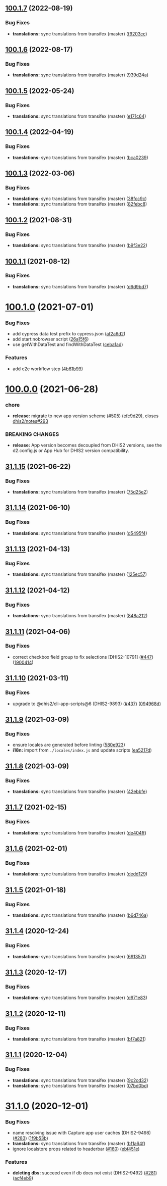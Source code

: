 ## [100.1.7](https://github.com/dhis2/cache-cleaner-app/compare/v100.1.6...v100.1.7) (2022-08-19)


### Bug Fixes

* **translations:** sync translations from transifex (master) ([f9203cc](https://github.com/dhis2/cache-cleaner-app/commit/f9203cc6eb5c76101531d4024e3ff21a19bbab16))

## [100.1.6](https://github.com/dhis2/cache-cleaner-app/compare/v100.1.5...v100.1.6) (2022-08-17)


### Bug Fixes

* **translations:** sync translations from transifex (master) ([939d24a](https://github.com/dhis2/cache-cleaner-app/commit/939d24a589a3b4b8a1b01a7f34889da0c70dfd12))

## [100.1.5](https://github.com/dhis2/cache-cleaner-app/compare/v100.1.4...v100.1.5) (2022-05-24)


### Bug Fixes

* **translations:** sync translations from transifex (master) ([e171c64](https://github.com/dhis2/cache-cleaner-app/commit/e171c640afcdef9a07c20cd2f61777b3210ee776))

## [100.1.4](https://github.com/dhis2/cache-cleaner-app/compare/v100.1.3...v100.1.4) (2022-04-19)


### Bug Fixes

* **translations:** sync translations from transifex (master) ([bca0239](https://github.com/dhis2/cache-cleaner-app/commit/bca0239e69da06b8d092c0a1c21ef1309118aac6))

## [100.1.3](https://github.com/dhis2/cache-cleaner-app/compare/v100.1.2...v100.1.3) (2022-03-06)


### Bug Fixes

* **translations:** sync translations from transifex (master) ([38fcc9c](https://github.com/dhis2/cache-cleaner-app/commit/38fcc9cf3c5d391a6c9c8dc8720f74e74b21d7f5))
* **translations:** sync translations from transifex (master) ([82febc8](https://github.com/dhis2/cache-cleaner-app/commit/82febc8e24924d4efd754a2065054642519c9486))

## [100.1.2](https://github.com/dhis2/cache-cleaner-app/compare/v100.1.1...v100.1.2) (2021-08-31)


### Bug Fixes

* **translations:** sync translations from transifex (master) ([b9f3e22](https://github.com/dhis2/cache-cleaner-app/commit/b9f3e22de0ebf87e7454d6495a83f2bfc2c78b89))

## [100.1.1](https://github.com/dhis2/cache-cleaner-app/compare/v100.1.0...v100.1.1) (2021-08-12)


### Bug Fixes

* **translations:** sync translations from transifex (master) ([d6d9bd7](https://github.com/dhis2/cache-cleaner-app/commit/d6d9bd71f175ae54b98ee02ebcd5f00d00daa663))

# [100.1.0](https://github.com/dhis2/cache-cleaner-app/compare/v100.0.0...v100.1.0) (2021-07-01)


### Bug Fixes

* add cypress data test prefix to cypress.json ([af2a6d2](https://github.com/dhis2/cache-cleaner-app/commit/af2a6d24d7b1af48c0edee915457e9e809629b67))
* add start:nobrowser script ([26a15f6](https://github.com/dhis2/cache-cleaner-app/commit/26a15f6b3ea5d4506f2cc6c75ec6462e493fe103))
* use getWithDataTest and findWithDataTest ([ceba1ad](https://github.com/dhis2/cache-cleaner-app/commit/ceba1adc3a42161f4cf1aad4eec76928c313c168))


### Features

* add e2e workflow step ([4b61b99](https://github.com/dhis2/cache-cleaner-app/commit/4b61b9900b2456c2eee011769417e9ebefd1241c))

# [100.0.0](https://github.com/dhis2/cache-cleaner-app/compare/v99.9.9...v100.0.0) (2021-06-28)


### chore

* **release:** migrate to new app version scheme ([#505](https://github.com/dhis2/cache-cleaner-app/issues/505)) ([efc9d29](https://github.com/dhis2/cache-cleaner-app/commit/efc9d2955cd2a3f3ac6b25a28069f420fb92dfec)), closes [dhis2/notes#293](https://github.com/dhis2/notes/issues/293)


### BREAKING CHANGES

* **release:** App version becomes decoupled from DHIS2 versions, see
the d2.config.js or App Hub for DHIS2 version compatibility.

## [31.1.15](https://github.com/dhis2/cache-cleaner-app/compare/v31.1.14...v31.1.15) (2021-06-22)


### Bug Fixes

* **translations:** sync translations from transifex (master) ([75d25e2](https://github.com/dhis2/cache-cleaner-app/commit/75d25e209e36b10d588d579899aadf82b907b9d3))

## [31.1.14](https://github.com/dhis2/cache-cleaner-app/compare/v31.1.13...v31.1.14) (2021-06-10)


### Bug Fixes

* **translations:** sync translations from transifex (master) ([d5495f4](https://github.com/dhis2/cache-cleaner-app/commit/d5495f452e0690e708a82d171bb78ad6f0a478fb))

## [31.1.13](https://github.com/dhis2/cache-cleaner-app/compare/v31.1.12...v31.1.13) (2021-04-13)


### Bug Fixes

* **translations:** sync translations from transifex (master) ([125ec57](https://github.com/dhis2/cache-cleaner-app/commit/125ec579348c5974eac49bd90b5b7c83719950cf))

## [31.1.12](https://github.com/dhis2/cache-cleaner-app/compare/v31.1.11...v31.1.12) (2021-04-12)


### Bug Fixes

* **translations:** sync translations from transifex (master) ([848a212](https://github.com/dhis2/cache-cleaner-app/commit/848a2124c5f86ece8f77d93e7de8ab5b95599a80))

## [31.1.11](https://github.com/dhis2/cache-cleaner-app/compare/v31.1.10...v31.1.11) (2021-04-06)


### Bug Fixes

* correct checkbox field group to fix selections [DHIS2-10791] ([#447](https://github.com/dhis2/cache-cleaner-app/issues/447)) ([1900414](https://github.com/dhis2/cache-cleaner-app/commit/1900414409ce9c5c2300d07c3cbd1513b6f4d0ff))

## [31.1.10](https://github.com/dhis2/cache-cleaner-app/compare/v31.1.9...v31.1.10) (2021-03-11)


### Bug Fixes

* upgrade to @dhis2/cli-app-scripts@6 (DHIS2-9893) ([#437](https://github.com/dhis2/cache-cleaner-app/issues/437)) ([094968d](https://github.com/dhis2/cache-cleaner-app/commit/094968d1be13de5a8a18dfabb7acee164558748e))

## [31.1.9](https://github.com/dhis2/cache-cleaner-app/compare/v31.1.8...v31.1.9) (2021-03-09)


### Bug Fixes

* ensure locales are generated before linting ([580e923](https://github.com/dhis2/cache-cleaner-app/commit/580e923ea610f0e236bfb5d9550111ff955878a6))
* **i18n:** import from `./locales/index.js` and update scripts ([ea5217d](https://github.com/dhis2/cache-cleaner-app/commit/ea5217d8933ecb636468309086e8d5aa6386a41d))

## [31.1.8](https://github.com/dhis2/cache-cleaner-app/compare/v31.1.7...v31.1.8) (2021-03-09)


### Bug Fixes

* **translations:** sync translations from transifex (master) ([42ebbfe](https://github.com/dhis2/cache-cleaner-app/commit/42ebbfe7b8998854c4cd814ac3c9d1ace88f5372))

## [31.1.7](https://github.com/dhis2/cache-cleaner-app/compare/v31.1.6...v31.1.7) (2021-02-15)


### Bug Fixes

* **translations:** sync translations from transifex (master) ([de404ff](https://github.com/dhis2/cache-cleaner-app/commit/de404ffca4fa7b260f401fb603a5188ab7133dba))

## [31.1.6](https://github.com/dhis2/cache-cleaner-app/compare/v31.1.5...v31.1.6) (2021-02-01)


### Bug Fixes

* **translations:** sync translations from transifex (master) ([dedd129](https://github.com/dhis2/cache-cleaner-app/commit/dedd12970b506128444e46f8e95834b4b1fb5434))

## [31.1.5](https://github.com/dhis2/cache-cleaner-app/compare/v31.1.4...v31.1.5) (2021-01-18)


### Bug Fixes

* **translations:** sync translations from transifex (master) ([b6d746a](https://github.com/dhis2/cache-cleaner-app/commit/b6d746affa23d3e616f63702b4ca4a6b9f5ac113))

## [31.1.4](https://github.com/dhis2/cache-cleaner-app/compare/v31.1.3...v31.1.4) (2020-12-24)


### Bug Fixes

* **translations:** sync translations from transifex (master) ([691357f](https://github.com/dhis2/cache-cleaner-app/commit/691357f46374f10741d65bf15360cbff9f909ce4))

## [31.1.3](https://github.com/dhis2/cache-cleaner-app/compare/v31.1.2...v31.1.3) (2020-12-17)


### Bug Fixes

* **translations:** sync translations from transifex (master) ([d671e83](https://github.com/dhis2/cache-cleaner-app/commit/d671e835c3a0991ee6d4d2cc58f4f1184f9534cb))

## [31.1.2](https://github.com/dhis2/cache-cleaner-app/compare/v31.1.1...v31.1.2) (2020-12-11)


### Bug Fixes

* **translations:** sync translations from transifex (master) ([bf7a821](https://github.com/dhis2/cache-cleaner-app/commit/bf7a8210e3d8d1f175664ee2c1ff5894fdb3e84b))

## [31.1.1](https://github.com/dhis2/cache-cleaner-app/compare/v31.1.0...v31.1.1) (2020-12-04)


### Bug Fixes

* **translations:** sync translations from transifex (master) ([9c2cd32](https://github.com/dhis2/cache-cleaner-app/commit/9c2cd320817390454135085664b096e88caee881))
* **translations:** sync translations from transifex (master) ([07bd0bd](https://github.com/dhis2/cache-cleaner-app/commit/07bd0bd4efb0533d02984d7dd2cbd24cb4c15e32))

# [31.1.0](https://github.com/dhis2/cache-cleaner-app/compare/v31.0.1...v31.1.0) (2020-12-01)


### Bug Fixes

* name resolving issue with Capture app user caches (DHIS2-9498) ([#283](https://github.com/dhis2/cache-cleaner-app/issues/283)) ([1f9b53b](https://github.com/dhis2/cache-cleaner-app/commit/1f9b53b5ea8f0607f8affa8c1d3ea13eb498c2fc))
* **translations:** sync translations from transifex (master) ([bf1a64f](https://github.com/dhis2/cache-cleaner-app/commit/bf1a64fedaddd411a760a7c7156e2f290ab2f391))
* ignore localstore props related to headerbar ([#160](https://github.com/dhis2/cache-cleaner-app/issues/160)) ([ebf451e](https://github.com/dhis2/cache-cleaner-app/commit/ebf451e26c498ac85fe2e5b6fe6bc04ddac3b3bc))


### Features

* **deleting dbs:** succeed even if db does not exist (DHIS2-9492) ([#281](https://github.com/dhis2/cache-cleaner-app/issues/281)) ([acf4eb9](https://github.com/dhis2/cache-cleaner-app/commit/acf4eb9748f7a2ee9b35f194840f48717a082bb6))
